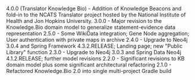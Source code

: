 4.0.0 (Translator Knowledge Bio) - Addition of Knowledge Beacons and fold-in to the NCATS Translator project hosted by the National Institute of Health and Jon Hopkins University.
3.0.0 - Major revision to the Knowledge.Bio domain model to generalize statement-evidence data representation
2.5.0 - Some WikiData integration; Gene Node aggregation; User authentication with private maps in archive
2.4.0 - Upgrade to Neo4j 3.0.4 and Spring Framework 4.3.2.RELEASE; Landing page; new "Public Library" function
2.3.0 - Upgrade to Neo4j 3.0.3 and Spring Data Neo4j 4.1.2.RELEASE; further model revisions
2.2.0 - Significant revisions to KB domain model plus some significant architectural refactoring
2.1.0 - Refactored Knowledge.Bio 2.0 into single multi-project Gradle build
